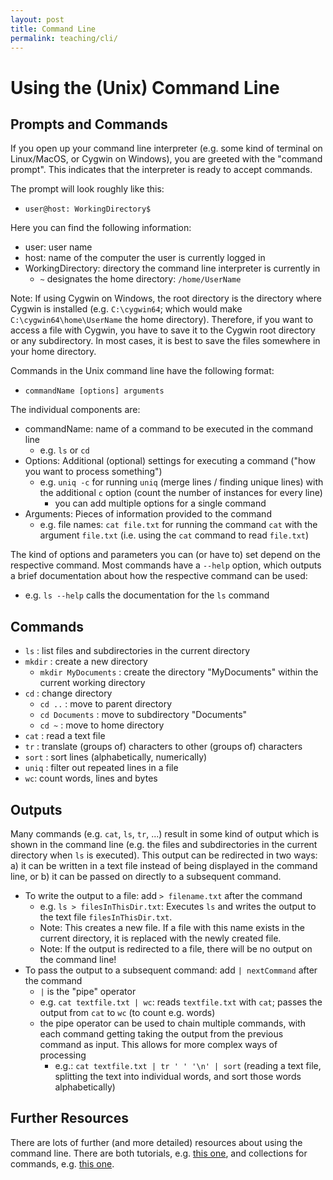 ```yaml
---
layout: post
title: Command Line
permalink: teaching/cli/
---
```


# Using the (Unix) Command Line

## Prompts and Commands


If you open up your command line interpreter (e.g. some kind of terminal on Linux/MacOS, or Cygwin on Windows), you are greeted with the "command prompt". This indicates that the interpreter is ready to accept commands.

The prompt will look roughly like this:
- `user@host: WorkingDirectory$`

Here you can find the following information:
  - user: user name
  - host: name of the computer the user is currently logged in
  - WorkingDirectory: directory the command line interpreter is currently in
      - `~` designates the home directory: `/home/UserName`

Note: If using Cygwin on Windows, the root directory is the directory where Cygwin is installed (e.g. `C:\cygwin64`; which would make `C:\cygwin64\home\UserName` the home directory). Therefore, if you want to access a file with Cygwin, you have to save it to the Cygwin root directory or any subdirectory. In most cases, it is best to save the files somewhere in your home directory.

Commands in the Unix command line have the following format:
- `commandName [options] arguments`

The individual components are:
- commandName: name of a command to be executed in the command line
  - e.g. `ls` or `cd`
- Options: Additional (optional) settings for executing a command ("how you want to process something")
  - e.g. `uniq -c` for running `uniq` (merge lines / finding unique lines) with the additional `c` option (count the number of instances for every line)
    - you can add multiple options for a single command
- Arguments: Pieces of information provided to the command
  - e.g. file names: `cat file.txt` for running the command `cat` with the argument `file.txt` (i.e. using the `cat` command to read `file.txt`)

The kind of options and parameters you can (or have to) set depend on the respective command. Most commands have a `--help` option, which outputs a brief documentation about how the respective command can be used:
  - e.g. `ls --help` calls the documentation for the `ls` command

## Commands
- `ls` : list files and subdirectories in the current directory
- `mkdir` : create a new directory
  - `mkdir MyDocuments` : create the directory "MyDocuments" within the current working directory
- `cd` : change directory
  - `cd ..` : move to parent directory
  - `cd Documents` : move to subdirectory "Documents"
  - `cd ~` : move to home directory
- `cat` : read a text file
- `tr` : translate (groups of) characters to other (groups of) characters
- `sort` : sort lines (alphabetically, numerically)
- `uniq` : filter out repeated lines in a file
- `wc`: count words, lines and bytes

## Outputs

Many commands (e.g. `cat`, `ls`, `tr`, ...) result in some kind of output which is shown in the command line (e.g. the files and subdirectories in the current directory when `ls` is executed). This output can be redirected in two ways: a) it can be written in a text file instead of being displayed in the command line, or b) it can be passed on directly to a subsequent command.
  - To write the output to a file: add `> filename.txt` after the command
    - e.g. `ls > filesInThisDir.txt`: Executes `ls` and writes the output to the text file `filesInThisDir.txt`.
    - Note: This creates a new file. If a file with this name exists in the current directory, it is replaced with the newly created file.
    - Note: If the output is redirected to a file, there will be no output on the command line!
  - To pass the output to a subsequent command: add `| nextCommand` after the command
    - `|` is the "pipe" operator
    - e.g. `cat textfile.txt | wc`: reads `textfile.txt` with `cat`; passes the output from `cat` to `wc` (to count e.g. words)
    - the pipe operator can be used to chain multiple commands, with each command getting taking the output from the previous command as input. This allows for more complex ways of processing
      - e.g.:
      `cat textfile.txt | tr ' ' '\n' | sort` (reading a text file, splitting the text into individual words, and sort those words alphabetically)

## Further Resources

There are lots of further (and more detailed) resources about using the command line.
There are both tutorials, e.g. [this one](https://ubuntu.com/tutorials/command-line-for-beginners#1-overview), and collections for commands, e.g. [this one](https://www.codecademy.com/articles/command-line-commands).
